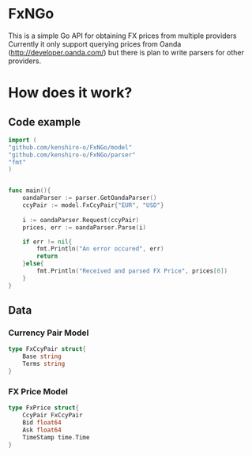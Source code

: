 # FxNGo

This is a simple Go API for obtaining FX prices from multiple providers
Currently it only support querying prices from Oanda (http://developer.oanda.com/) but there is plan to write parsers for other providers.

# How does it work?

## Code example

```go
import (
"github.com/kenshiro-o/FxNGo/model"
"github.com/kenshiro-o/FxNGo/parser"
"fmt"
)


func main(){
	oandaParser := parser.GetOandaParser()
	ccyPair := model.FxCcyPair{"EUR", "USD"}
	
	i := oandaParser.Request(ccyPair)
	prices, err := oandaParser.Parse(i)

	if err != nil{
		fmt.Println("An error occured", err)
		return
	}else{
		fmt.Println("Received and parsed FX Price", prices[0])
	}
}
```
## Data

### Currency Pair Model

```go
type FxCcyPair struct{
	Base string
	Terms string
}
```

### FX Price Model

```go
type FxPrice struct{
	CcyPair FxCcyPair
	Bid float64	
	Ask float64
	TimeStamp time.Time
}
```
